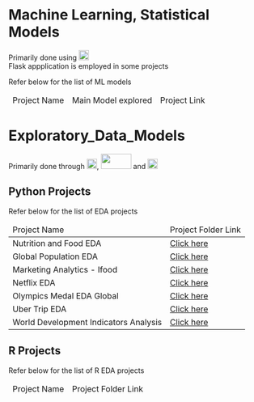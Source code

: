 <h1>Machine Learning, Statistical Models</h1>
<p>Primarily done using <img src="https://www.python.org/static/community_logos/python-logo.png" height=20> <br>Flask appplication is employed in some projects</p>

<p>Refer below for the list of ML models</p>
<table>
  <thead>
    <tr>
      <td>Project Name</td>
      <td>Main Model explored</td>
      <td>Project Link</td>
    </tr>
  </thead>
</table>

<h1>Exploratory_Data_Models</h1>
<p>Primarily done through <img src="https://www.python.org/static/community_logos/python-logo.png" height=20>, <img src="https://jupyter.org/assets/homepage/main-logo.svg" height=30 width=60> and <img src="https://www.r-project.org/logo/Rlogo.png" height=20> </p>

<h2>Python Projects</h2>
<p>Refer below for the list of EDA projects</p>
<table>
  <thead>
    <tr>
      <td>Project Name</td>
      <td>Project Folder Link</td>
    </tr>
  </thead>
  <tbody>
    <tr>
      <td>Nutrition and Food EDA</td>
      <td><a href="https://github.com/Ryan-afk-07/Exploratory_Data_Models/tree/main/EDA/Food_Nutrition_Analysis">Click here</a></td>
    </tr>
    <tr>
      <td>Global Population EDA</td>
      <td><a href="https://github.com/Ryan-afk-07/Exploratory_Data_Models/tree/main/EDA/Global%20population%20analytics">Click here</a></td>
    </tr>
    <tr>
      <td>Marketing Analytics - Ifood</td>
      <td><a href="https://github.com/Ryan-afk-07/Exploratory_Data_Models/tree/main/EDA/Marketing_analytics%20-%20ifood">Click here</a></td>
    </tr>
    <tr>
      <td>Netflix EDA</td>
      <td><a href="https://github.com/Ryan-afk-07/Exploratory_Data_Models/tree/main/EDA/Netflix%20EDA">Click here</a></td>
    </tr>
    <tr>
      <td>Olympics Medal EDA Global</td>
      <td><a href="https://github.com/Ryan-afk-07/Exploratory_Data_Models/tree/main/EDA/Olympics_Medals_Analysis">Click here</a></td>
    </tr>
    <tr>
      <td>Uber Trip EDA</td>
      <td><a href="https://github.com/Ryan-afk-07/Exploratory_Data_Models/tree/main/EDA/Uber_Trip_Analysis">Click here</a></td>
    </tr>
    <tr>
      <td>World Development Indicators Analysis</td>
      <td><a href="https://github.com/Ryan-afk-07/Exploratory_Data_Models/tree/main/EDA/World_Dev_Indicators_Analysis">Click here</a></td>
    </tr>
  </tbody>
</table>

###
<h2>R Projects</h2>
<p>Refer below for the list of R EDA projects</p>
<table>
  <thead>
    <tr>
      <td>Project Name</td>
      <td>Project Folder Link</td>
    </tr>
  </thead>
</table>

